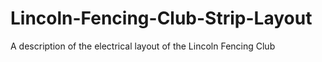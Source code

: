 # Lincoln-Fencing-Club-Strip-Layout
A description of the electrical layout of the Lincoln Fencing Club
